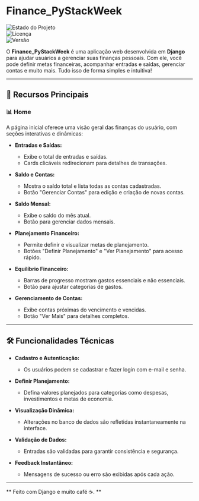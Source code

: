 # Finance_PyStackWeek

![Estado do Projeto](https://img.shields.io/badge/Estado-Em%20Desenvolvimento-yellow)  
![Licença](https://img.shields.io/badge/Licença-MIT-blue)  
![Versão](https://img.shields.io/badge/Versão-1.0.0-green)  

O **Finance_PyStackWeek** é uma aplicação web desenvolvida em **Django** para ajudar usuários a gerenciar suas finanças pessoais. Com ele, você pode definir metas financeiras, acompanhar entradas e saídas, gerenciar contas e muito mais. Tudo isso de forma simples e intuitiva!

---

## 🚀 Recursos Principais

### 📊 **Home**
A página inicial oferece uma visão geral das finanças do usuário, com seções interativas e dinâmicas:

- **Entradas e Saídas:**  
  - Exibe o total de entradas e saídas.  
  - Cards clicáveis redirecionam para detalhes de transações.  

- **Saldo e Contas:**  
  - Mostra o saldo total e lista todas as contas cadastradas.  
  - Botão "Gerenciar Contas" para edição e criação de novas contas.  

- **Saldo Mensal:**  
  - Exibe o saldo do mês atual.  
  - Botão para gerenciar dados mensais.  

- **Planejamento Financeiro:**  
  - Permite definir e visualizar metas de planejamento.  
  - Botões "Definir Planejamento" e "Ver Planejamento" para acesso rápido.  

- **Equilíbrio Financeiro:**  
  - Barras de progresso mostram gastos essenciais e não essenciais.  
  - Botão para ajustar categorias de gastos.  

- **Gerenciamento de Contas:**  
  - Exibe contas próximas do vencimento e vencidas.  
  - Botão "Ver Mais" para detalhes completos.  

---

## 🛠️ Funcionalidades Técnicas

- **Cadastro e Autenticação:**  
  - Os usuários podem se cadastrar e fazer login com e-mail e senha.  

- **Definir Planejamento:**  
  - Defina valores planejados para categorias como despesas, investimentos e metas de economia.  

- **Visualização Dinâmica:**  
  - Alterações no banco de dados são refletidas instantaneamente na interface.  

- **Validação de Dados:**  
  - Entradas são validadas para garantir consistência e segurança.  

- **Feedback Instantâneo:**  
  - Mensagens de sucesso ou erro são exibidas após cada ação.  

---

** Feito com Django e muito café ☕. **
